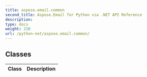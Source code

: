 ```yaml
---
title: aspose.email.common
second_title: Aspose.Email for Python via .NET API Reference
description: 
type: docs
weight: 210
url: /python-net/aspose.email.common/
---
```





## Classes
| Class | Description |
| :- | :- |
